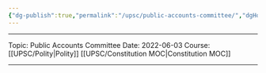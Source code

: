 ```yaml
---
{"dg-publish":true,"permalink":"/upsc/public-accounts-committee/","dgHomeLink":true,"dgPassFrontmatter":false}
---
```


----
Topic: Public Accounts Committee
Date: 2022-06-03
Course: [[UPSC/Polity|Polity]] [[UPSC/Constitution MOC|Constitution MOC]] 

----



